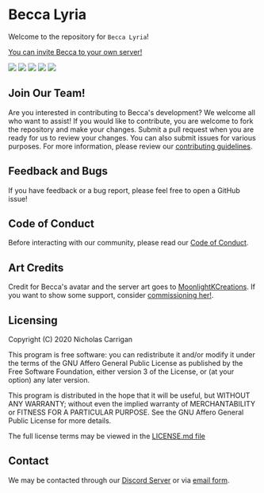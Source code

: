 # Becca Lyria

Welcome to the repository for `Becca Lyria`!

[You can invite Becca to your own server!](http://invite.beccalyria.com)

![](https://img.shields.io/codeclimate/maintainability/BeccaLyria/discord-bot)
![](https://img.shields.io/codeclimate/issues/BeccaLyria/discord-bot)
![](https://img.shields.io/codeclimate/tech-debt/BeccaLyria/discord-bot)
![](https://img.shields.io/lgtm/alerts/github/BeccaLyria/discord-bot)
![](https://img.shields.io/lgtm/grade/javascript/github/BeccaLyria/discord-bot)

## Join Our Team!

Are you interested in contributing to Becca's development? We welcome all who want to assist! If you would like to contribute, you are welcome to fork the repository and make your changes. Submit a pull request when you are ready for us to review your changes. You can also submit issues for various purposes. For more information, please review our [contributing guidelines](./CONTRIBUTING.md).

## Feedback and Bugs

If you have feedback or a bug report, please feel free to open a GitHub issue!

## Code of Conduct

Before interacting with our community, please read our [Code of Conduct](CODE_OF_CONDUCT.md).

## Art Credits

Credit for Becca's avatar and the server art goes to [MoonlightKCreations](https://www.instagram.com/moonlightkcreations/). If you want to show some support, consider [commissioning her!](https://meitanteimoonlight.wixsite.com/moonlightkcreations/commissions).

## Licensing

Copyright (C) 2020 Nicholas Carrigan

This program is free software: you can redistribute it and/or modify it under the terms of the GNU Affero General Public License as published by the Free Software Foundation, either version 3 of the License, or (at your option) any later version.

This program is distributed in the hope that it will be useful, but WITHOUT ANY WARRANTY; without even the implied warranty of MERCHANTABILITY or FITNESS FOR A PARTICULAR PURPOSE.  See the GNU Affero General Public License for more details.

The full license terms may be viewed in the [LICENSE.md file](./LICENSE.md)

## Contact

We may be contacted through our [Discord Server](http://chat.nhcarrigan.com) or via [email form](https://contact.nhcarrigan.com).

